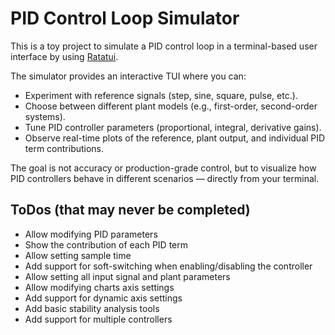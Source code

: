# PID Control Loop Simulator
This is a toy project to simulate a PID control loop in a terminal-based user interface by using [Ratatui](https://github.com/ratatui-org/ratatui).

The simulator provides an interactive TUI where you can:

- Experiment with reference signals (step, sine, square, pulse, etc.).
- Choose between different plant models (e.g., first-order, second-order systems).
- Tune PID controller parameters (proportional, integral, derivative gains).
- Observe real-time plots of the reference, plant output, and individual PID term contributions.

The goal is not accuracy or production-grade control, but to visualize how PID controllers behave in different scenarios — directly from your terminal.

## ToDos (that may never be completed)
- Allow modifying PID parameters
- Show the contribution of each PID term
- Allow setting sample time
- Add support for soft-switching when enabling/disabling the controller
- Allow setting all input signal and plant parameters
- Allow modifying charts axis settings
- Add support for dynamic axis settings
- Add basic stability analysis tools
- Add support for multiple controllers

